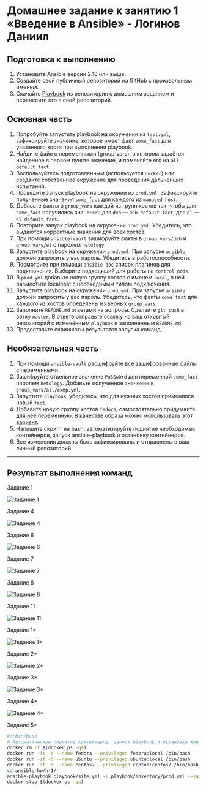 # Домашнее задание к занятию 1 «Введение в Ansible» - Логинов Даниил

## Подготовка к выполнению

1. Установите Ansible версии 2.10 или выше.
2. Создайте свой публичный репозиторий на GitHub с произвольным именем.
3. Скачайте [Playbook](./playbook/) из репозитория с домашним заданием и перенесите его в свой репозиторий.

## Основная часть

1. Попробуйте запустить playbook на окружении из `test.yml`, зафиксируйте значение, которое имеет факт `some_fact` для указанного хоста при выполнении playbook.
2. Найдите файл с переменными (group_vars), в котором задаётся найденное в первом пункте значение, и поменяйте его на `all default fact`.
3. Воспользуйтесь подготовленным (используется `docker`) или создайте собственное окружение для проведения дальнейших испытаний.
4. Проведите запуск playbook на окружении из `prod.yml`. Зафиксируйте полученные значения `some_fact` для каждого из `managed host`.
5. Добавьте факты в `group_vars` каждой из групп хостов так, чтобы для `some_fact` получились значения: для `deb` — `deb default fact`, для `el` — `el default fact`.
6.  Повторите запуск playbook на окружении `prod.yml`. Убедитесь, что выдаются корректные значения для всех хостов.
7. При помощи `ansible-vault` зашифруйте факты в `group_vars/deb` и `group_vars/el` с паролем `netology`.
8. Запустите playbook на окружении `prod.yml`. При запуске `ansible` должен запросить у вас пароль. Убедитесь в работоспособности.
9. Посмотрите при помощи `ansible-doc` список плагинов для подключения. Выберите подходящий для работы на `control node`.
10. В `prod.yml` добавьте новую группу хостов с именем  `local`, в ней разместите localhost с необходимым типом подключения.
11. Запустите playbook на окружении `prod.yml`. При запуске `ansible` должен запросить у вас пароль. Убедитесь, что факты `some_fact` для каждого из хостов определены из верных `group_vars`.
12. Заполните `README.md` ответами на вопросы. Сделайте `git push` в ветку `master`. В ответе отправьте ссылку на ваш открытый репозиторий с изменённым `playbook` и заполненным `README.md`.
13. Предоставьте скриншоты результатов запуска команд.

## Необязательная часть

1. При помощи `ansible-vault` расшифруйте все зашифрованные файлы с переменными.
2. Зашифруйте отдельное значение `PaSSw0rd` для переменной `some_fact` паролем `netology`. Добавьте полученное значение в `group_vars/all/exmp.yml`.
3. Запустите `playbook`, убедитесь, что для нужных хостов применился новый `fact`.
4. Добавьте новую группу хостов `fedora`, самостоятельно придумайте для неё переменную. В качестве образа можно использовать [этот вариант](https://hub.docker.com/r/pycontribs/fedora).
5. Напишите скрипт на bash: автоматизируйте поднятие необходимых контейнеров, запуск ansible-playbook и остановку контейнеров.
6. Все изменения должны быть зафиксированы и отправлены в ваш личный репозиторий.

---

## Результат выполнения команд
Задание 1

![Задание 1](https://github.com/Loginochka/ansible-hw/blob/main/media/play_with_test.yml.png)

Задание 4

![Задание 4](https://github.com/Loginochka/ansible-hw/blob/main/media/play_via_docker.png)

Задание 6

![Задание 6](https://github.com/Loginochka/ansible-hw/blob/main/media/change_groups_vars.png)

Задание 7

![Задание 7](https://github.com/Loginochka/ansible-hw/blob/main/media/encrypt_vars.png)

Задание 8

![Задание 8](https://github.com/Loginochka/ansible-hw/blob/main/media/play_with_vault.png)

Задание 11

![Задание 11](https://github.com/Loginochka/ansible-hw/blob/main/media/play_with_localhost.png)

Задание 1*

![Задание 1*](https://github.com/Loginochka/ansible-hw/blob/main/media/decrypt_vars.png)

Задание 2*

![Задание 2*](https://github.com/Loginochka/ansible-hw/blob/main/media/encrypt_string.png)

Задание 3*

![Задание 3*](https://github.com/Loginochka/ansible-hw/blob/main/media/play_with_encrypt_string.png)

Задание 4*

![Задание 4*](https://github.com/Loginochka/ansible-hw/blob/main/media/play_with_fedora.png)

Задание 5*
```bash
#!/bin/bash
# Автоматическое поднятие контейнеров, запуск playbook и остановка контейнеров - Логинов Д.А
docker rm -f $(docker ps -qa)
docker run -it -d --name fedora --privileged fedora:local /bin/bash
docker run -it -d --name ubuntu --privileged ubuntu:local /bin/bash
docker run -it -d --name centos7 --privileged centos:centos7 /bin/bash
cd ansible-hw/h-1/ 
ansible-playbook playbook/site.yml -i playbook/inventory/prod.yml --vault-password-file /home/danil/.pass.txt
docker stop $(docker ps -qa)
```
